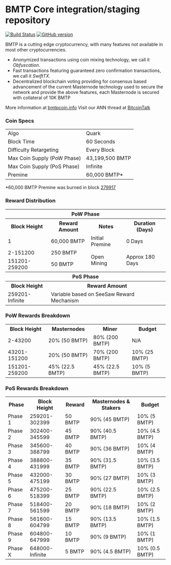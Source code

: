 BMTP Core integration/staging repository
=====================================

[![Build Status](https://travis-ci.org/BMTP-Project/BMTP.svg?branch=master)](https://travis-ci.org/BMTP-Project/BMTP) [![GitHub version](https://badge.fury.io/gh/BMTP-Project%2FBMTP.svg)](https://badge.fury.io/gh/BMTP-Project%2FBMTP)

BMTP is a cutting edge cryptocurrency, with many features not available in most other cryptocurrencies.
- Anonymized transactions using coin mixing technology, we call it _Obfuscation_.
- Fast transactions featuring guaranteed zero confirmation transactions, we call it _SwiftTX_.
- Decentralized blockchain voting providing for consensus based advancement of the current Masternode
  technology used to secure the network and provide the above features, each Masternode is secured
  with collateral of 10K BMTP

More information at [bmtpcoin.info](http://www.bmtpcoin.info) Visit our ANN thread at [BitcoinTalk](http://www.bitcointalk.org/index.php?topic=1262920)

### Coin Specs
<table>
<tr><td>Algo</td><td>Quark</td></tr>
<tr><td>Block Time</td><td>60 Seconds</td></tr>
<tr><td>Difficulty Retargeting</td><td>Every Block</td></tr>
<tr><td>Max Coin Supply (PoW Phase)</td><td>43,199,500 BMTP</td></tr>
<tr><td>Max Coin Supply (PoS Phase)</td><td>Infinite</td></tr>
<tr><td>Premine</td><td>60,000 BMTP*</td></tr>
</table>

*60,000 BMTP Premine was burned in block [279917](http://www.presstab.pw/phpexplorer/BMTP/block.php?blockhash=206d9cfe859798a0b0898ab00d7300be94de0f5469bb446cecb41c3e173a57e0)

### Reward Distribution

<table>
<th colspan=4>PoW Phase</th>
<tr><th>Block Height</th><th>Reward Amount</th><th>Notes</th><th>Duration (Days)</th></tr>
<tr><td>1</td><td>60,000 BMTP</td><td>Initial Premine</td><td>0 Days</td></tr>
<tr><td>2-151200</td><td>250 BMTP</td><td rowspan=2>Open Mining</td><td rowspan=2> Approx 180 Days</td></tr>
<tr><td>151201-259200</td><td>50 BMTP</td></tr>
<tr><th colspan=4>PoS Phase</th></tr>
<tr><th>Block Height</th><th colspan=3>Reward Amount</th></tr>
<tr><td>259201-Infinite</td><td colspan=3>Variable based on SeeSaw Reward Mechanism</td></tr>
</table>

### PoW Rewards Breakdown

<table>
<th>Block Height</th><th>Masternodes</th><th>Miner</th><th>Budget</th>
<tr><td>2-43200</td><td>20% (50 BMTP)</td><td>80% (200 BMTP)</td><td>N/A</td></tr>
<tr><td>43201-151200</td><td>20% (50 BMTP)</td><td>70% (200 BMTP)</td><td>10% (25 BMTP)</td></tr>
<tr><td>151201-259200</td><td>45% (22.5 BMTP)</td><td>45% (22.5 BMTP)</td><td>10% (5 BMTP)</td></tr>
</table>

### PoS Rewards Breakdown

<table>
<th>Phase</th><th>Block Height</th><th>Reward</th><th>Masternodes & Stakers</th><th>Budget</th>
<tr><td>Phase 1</td><td>259201-302399</td><td>50 BMTP</td><td>90% (45 BMTP)</td><td>10% (5 BMTP)</td></tr>
<tr><td>Phase 2</td><td>302400-345599</td><td>45 BMTP</td><td>90% (40.5 BMTP)</td><td>10% (4.5 BMTP)</td></tr>
<tr><td>Phase 3</td><td>345600-388799</td><td>40 BMTP</td><td>90% (36 BMTP)</td><td>10% (4 BMTP)</td></tr>
<tr><td>Phase 4</td><td>388800-431999</td><td>35 BMTP</td><td>90% (31.5 BMTP)</td><td>10% (3.5 BMTP)</td></tr>
<tr><td>Phase 5</td><td>432000-475199</td><td>30 BMTP</td><td>90% (27 BMTP)</td><td>10% (3 BMTP)</td></tr>
<tr><td>Phase 6</td><td>475200-518399</td><td>25 BMTP</td><td>90% (22.5 BMTP)</td><td>10% (2.5 BMTP)</td></tr>
<tr><td>Phase 7</td><td>518400-561599</td><td>20 BMTP</td><td>90% (18 BMTP)</td><td>10% (2 BMTP)</td></tr>
<tr><td>Phase 8</td><td>561600-604799</td><td>15 BMTP</td><td>90% (13.5 BMTP)</td><td>10% (1.5 BMTP)</td></tr>
<tr><td>Phase 9</td><td>604800-647999</td><td>10 BMTP</td><td>90% (9 BMTP)</td><td>10% (1 BMTP)</td></tr>
<tr><td>Phase X</td><td>648000-Infinite</td><td>5 BMTP</td><td>90% (4.5 BMTP)</td><td>10% (0.5 BMTP)</td></tr>
</table>
